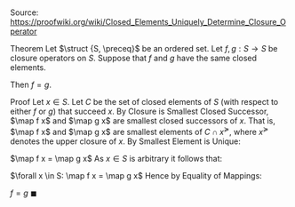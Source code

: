 # 

Source: https://proofwiki.org/wiki/Closed_Elements_Uniquely_Determine_Closure_Operator

Theorem
Let $\struct {S, \preceq}$ be an ordered set.
Let $f, g: S \to S$ be closure operators on $S$.
Suppose that $f$ and $g$ have the same closed elements.

Then $f = g$.


Proof
Let $x \in S$.
Let $C$ be the set of closed elements of $S$ (with respect to either $f$ or $g$) that succeed $x$.
By Closure is Smallest Closed Successor, $\map f x$ and $\map g x$ are smallest closed successors of $x$.
That is, $\map f x$ and $\map g x$ are smallest elements of $C \cap x^\succeq$, where $x^\succeq$ denotes the upper closure of $x$.
By Smallest Element is Unique:

$\map f x = \map g x$
As $x \in S$ is arbitrary it follows that:

$\forall x \in S: \map f x = \map g x$
Hence by Equality of Mappings:

$f = g$
$\blacksquare$





